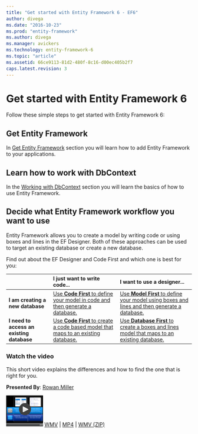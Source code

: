 ```yaml
---
title: "Get started with Entity Framework 6 - EF6"
author: divega
ms.date: "2016-10-23"
ms.prod: "entity-framework"
ms.author: divega
ms.manager: avickers
ms.technology: entity-framework-6
ms.topic: "article"
ms.assetid: 66ce9113-81d2-480f-8c16-d00ec405b2f7
caps.latest.revision: 3
---
```

# Get started with Entity Framework 6

Follow these simple steps to get started with Entity Framework 6:

## Get Entity Framework
In [Get Entity Framework](get-entity-framework.md) section you will learn how to add Entity Framework to your applications.

## Learn how to work with DbContext
In the [Working with DbContext](working-with-dbcontext.md) section you will learn the basics of how to use Entity Framework.

## Decide what Entity Framework workflow you want to use

Entity Framework allows you to create a model by writing code or using boxes and lines in the EF Designer. Both of these approaches can be used to target an existing database or create a new database.

Find out about the EF Designer and Code First and which one is best for you:  

|                                           | I just want to write code...                                                                                                       | I want to use a designer...                                                                                             |
|:------------------------------------------|:-----------------------------------------------------------------------------------------------------------------------------------|:------------------------------------------------------------------------------------------------------------------------|
| **I am creating a new database**          | [Use **Code First** to define your model in code and then generate a database.](../ef6/code-first-to-a-new-database.md)            | [Use **Model First** to define your model using boxes and lines and then generate a database.](../ef6/model-first.md)   |
| **I need to access an existing database** | [Use **Code First** to create a code based model that maps to an existing database.](../ef6/code-first-to-an-existing-database.md) | [Use **Database First** to create a boxes and lines model that maps to an existing database.](../ef6/database-first.md) |

### Watch the video

This short video explains the differences and how to find the one that is right for you.

**Presented By**: [Rowan Miller](http://romiller.com/)

![WhichWorkflow_Thumb](../media/whichworkflow-thumb.png)
 [WMV](http://download.microsoft.com/download/8/F/8/8F81F4CD-3678-4229-8D79-0C63FFA3C595/HDI_ITPro_Technet_winvideo_ChoseYourWorkflow.wmv) | [MP4](http://download.microsoft.com/download/8/F/8/8F81F4CD-3678-4229-8D79-0C63FFA3C595/HDI_ITPro_Technet_mp4video_ChoseYourWorkflow.m4v) | [WMV (ZIP)](http://download.microsoft.com/download/8/F/8/8F81F4CD-3678-4229-8D79-0C63FFA3C595/HDI_ITPro_Technet_winvideo_ChoseYourWorkflow.zip)
